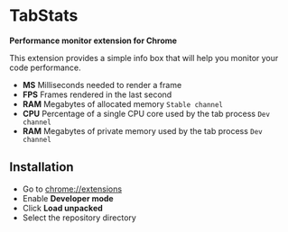 # TabStats
**Performance monitor extension for Chrome**

This extension provides a simple info box that will help you monitor your code performance.

- **MS** Milliseconds needed to render a frame
- **FPS** Frames rendered in the last second
- **RAM** Megabytes of allocated memory `Stable channel`
- **CPU** Percentage of a single CPU core used by the tab process `Dev channel`
- **RAM** Megabytes of private memory used by the tab process `Dev channel`

## Installation
- Go to [chrome://extensions](chrome://extensions)
- Enable **Developer mode**
- Click **Load unpacked**
- Select the repository directory
